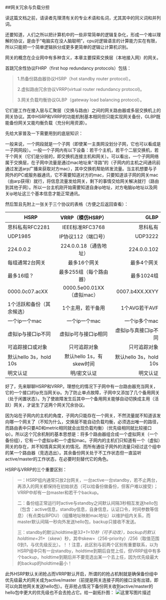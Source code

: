 ##网关冗余与负载分担

读这篇文档之前，请读者先理清有关的专业术语和名词，尤其其中的同义词和并列词。

还要知道，人们之所以把计算机中的一些非常简单的逻辑复杂化，形成一个难以理解的协议，是由于“电脑实在没人脑聪明”，cpu对逻辑语言的计算能力实在有限，所以只能把一个简单逻辑拆分成更多更简单的逻辑让计算机识别。

网关的概念在企业网中有多种含义，本章主要探索交换层（本地接入网）的网关。

首跳冗余性协议FHRP（first hop redundancy protocols）包括：

> 1.热备份路由器协议HSRP（hot standby router protocol）。
> 
> 2.虚拟路由冗余协议VRRP(virtual router redundancy protocol)。
> 
> 3.网关负载均衡协议GLBP（gateway load balancing protocol）。

它们是工作在接入层与汇聚层（交换与路由）之间的网关路由器或多层交换机上的网关协议。其中HSRP和VRRP的功能机制基本相同但只能实现网关备份，GLBP既能备份网关又能均衡负载（充分利用资源）。

先给大家普及一下需要用到的底层知识：

一般来说，一个网段就是一个子网（即使某一主类网没划分子网，它也可以看成是一子网网段）。一般一个子网内有以下设备：若干个主机，若干个二层交换机，若干个网关（它们是分层的，即交换机连接主机和网关）。可以看出，一个子网网络属于交换层，在子网中流量是通过mac地址来“寻路”的（子网内的主机之间通讯前通过发送arp广播来获取对方mac），其中交换机帮助转发流量。当主机想要与子网外的PC或服务器通讯，它不需要知道对方的mac，只要知道该子网的网关mac（由arp获得）就行，将信息流量发给网关，剩下的事情交给网关解决就行（路由到其他子网）。所以一台主机刚开始需要知道自身ip地址，对方电脑ip地址以及网关ip地址这三个基本信息才能正常通讯。

然后暂且先附上一张关于三个协议的表格（方便之后返回查看）：

| HSRP| VRRP（模仿HSRP）| GLBP| 
| ------------- |:-------------:| -----:| 
| 思科私有RFC2281| IEEE标准RFC3768| 思科私有| 
| UDP1985| IP协议112（端口号）| UDP3222| 
| 224.0.0.2| 224.0.0.18（通告地址）| 224.0.0.102| 
| 每组通常2台网关| 最多16个网关| 最多4个网关| 
| 最多16组？| 最多255组（每个路由器）| 最多1024组| 
| 0000.0c07.acXX| 0000.5e00.01XX（虚拟mac）| 0007.b4XX.XXYY| 
| 1个活跃和备份（其余候选）| 1个主用，若干备用| 1个AVG若干AVF| 
| 一个ip一个mac| 一个ip一个mac| 一个ip多个mac| 
| 虚拟ip与接口ip不同| 虚拟ip可与接口ip相同| 虚拟ip与真接口ip不同| 
| 可追踪接口或对象| 只可追踪对象| 只可追踪对象| 
| 默认hello 3s，hold 10s| 默认hello 1s，有skew时间| 默认hello 3s，hold 10s| 
| 明文认证| 明/密文认证| 明文认证| 

好了，先来聊聊HSRP和VRRP。理想化的情况下子网中有一台路由器充当网关，它的一个接口的ip充当网关ip。为了防止单点故障，子网中又添加了几个备用网关（处于闲置状态）。为了使故障发生后其中一个备用网关能够自动切换成主用（活跃）网关，才诞生了这两个网关冗余协议。

因为站在子网内的主机的角度，子网内只能存在一个网关，不然流量就不知道该发向哪一个网关了（不知为什么，交换层不能自动负载均衡，必须选出唯一的路径，而路由表中只要AD和metric相同就会出现负载均衡）（优先级相同就比较接口ip）。所以这个冗余机制的基本思想是：将多个路由器组合成一个虚拟网关（一个备份组），它有一个虚拟ip和一个虚拟mac。子网内的主机们只知道有一个（虚拟）网关的存在，并不知情真实网关的情况。而所有通往子网外的流量只经过这个组中的某一个路由器（竞选选出）。其余备份网关处于不工作状态但一直监听active/master的工作状态，在必要时刻替代它的角色。

HSRP与VRRP的三个重要区别：

> 一：HSRP组内通常只放2台网关，一台active一台standby，若不止两台，再添入的网关都保持在初始状态（可以给备份做备份，但客户难以接受）；VRRP中却有一台master和若干个backup。
> 
> 二：备份组正常运行时active与standby之间默认间隔3秒相互发送hello包（包含：active信息，standby信息，自身信息，认证口令，时间参数等信息）（有点类似BPDU）（组播地址映射mac地址）以维护组内关系，而master默认间隔一秒向外发送hello包，backup只接收不发送。
> 
> 三：standby的默认holdtime是3*3+1=10秒（可手动改），backup的默认holdtime=3*1+（skew）秒，其中skew=（256-priority）/256（取值范围0到1，与优先级反比）。！！注意，此区别与前两个区别有重要联系，以为HSRP组中只有一台standby，holdtime到期后自觉上任，但VRRP组中有多个backup，holdtime到期后并不要竞选出某一个去上任，因为优先级最大的backup的holdtime最小！

此外HSRP默认关闭抢占而VRRP默认开启，所谓的的抢占机制就是确保备份组中优先级最大的网关成为active/master（前提是网关连接子网的接口没有出错，即可以向其他网关发送hello包）。在非抢占情况下备份网关收到active/master的hello包中更大的优先级也不会去抢占它。给一副拓扑图：
![这里写图片描述](http://s9.sinaimg.cn/large/00688cvOzy73fr1HOAM48&690)